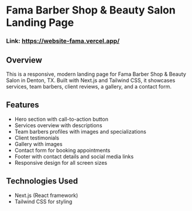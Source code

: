 # Fama Barber Shop & Beauty Salon Landing Page
### Link: https://website-fama.vercel.app/ 

## Overview
This is a responsive, modern landing page for Fama Barber Shop & Beauty Salon in Denton, TX. Built with Next.js and Tailwind CSS, it showcases services, team barbers, client reviews, a gallery, and a contact form.

## Features
- Hero section with call-to-action button
- Services overview with descriptions
- Team barbers profiles with images and specializations
- Client testimonials
- Gallery with images
- Contact form for booking appointments
- Footer with contact details and social media links
- Responsive design for all screen sizes

## Technologies Used
- Next.js (React framework)
- Tailwind CSS for styling

